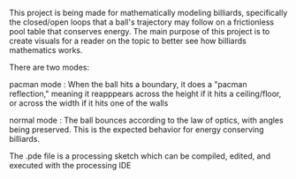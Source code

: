 This project is being made for mathematically modeling billiards, specifically the closed/open loops that a ball's trajectory may follow on a frictionless pool table that conserves energy. The main purpose of this project is to create visuals for a reader on the topic to better see how billiards mathematics works.

There are two modes:

pacman mode : When the ball hits a boundary, it does a "pacman reflection," meaning it reapppears across the height if it hits a ceiling/floor, or across the width if it hits one of the walls 

normal mode : The ball bounces according to the law of optics, with angles being preserved. This is the expected behavior for energy conserving billiards.

The .pde file is a processing sketch which can be compiled, edited, and executed with the processing IDE
